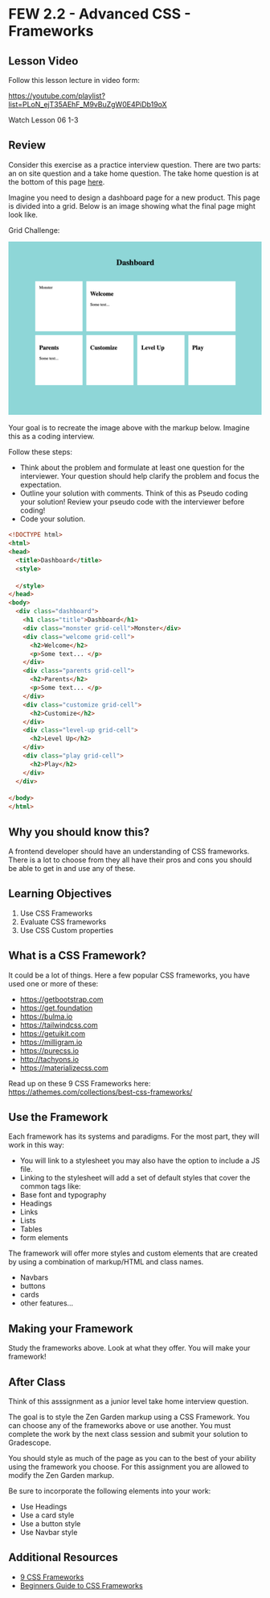 # FEW 2.2 - Advanced CSS - Frameworks

## Lesson Video

Follow this lesson lecture in video form: 

https://youtube.com/playlist?list=PLoN_ejT35AEhF_M9vBuZgW0E4PiDb19oX

Watch Lesson 06 1-3

## Review

Consider this exercise as a practice interview question. There are two parts: an on site question and a take home question. The take home question is at the bottom of this page [here](#after-class). 

Imagine you need to design a dashboard page for a new product. This page is divided into a grid. Below is an image showing what the final page might look like. 

Grid Challenge: 

![grid challenge](images/grid-challenge.png)

Your goal is to recreate the image above with the markup below. Imagine this as a coding interview. 

Follow these steps: 

- Think about the problem and formulate at least one question for the interviewer. Your question should help clarify the problem and focus the expectation. 
- Outline your solution with comments. Think of this as Pseudo coding your solution! Review your pseudo code with the interviewer before coding! 
- Code your solution. 

```HTML
<!DOCTYPE html>
<html>
<head>
  <title>Dashboard</title>
  <style>
    
  </style>
</head>
<body>
  <div class="dashboard">
    <h1 class="title">Dashboard</h1>
    <div class="monster grid-cell">Monster</div>
    <div class="welcome grid-cell">
      <h2>Welcome</h2>
      <p>Some text... </p>
    </div>
    <div class="parents grid-cell">
      <h2>Parents</h2>
      <p>Some text... </p>
    </div>
    <div class="customize grid-cell">
      <h2>Customize</h2>
    </div>
    <div class="level-up grid-cell">
      <h2>Level Up</h2>
    </div>
    <div class="play grid-cell">
      <h2>Play</h2>
    </div>
  </div>
  
</body>
</html>
``` 

## Why you should know this?

A frontend developer should have an understanding of CSS frameworks. There is a lot to choose from they all have their pros and cons you should be able to get in and use any of these. 

## Learning Objectives 

1. Use CSS Frameworks
1. Evaluate CSS frameworks
1. Use CSS Custom properties

## What is a CSS Framework?

It could be a lot of things. Here a few popular CSS frameworks, you have used one or more of these:

- https://getbootstrap.com
- https://get.foundation
- https://bulma.io
- https://tailwindcss.com
- https://getuikit.com
- https://milligram.io
- https://purecss.io
- http://tachyons.io
- https://materializecss.com

Read up on these 9 CSS Frameworks here: https://athemes.com/collections/best-css-frameworks/

## Use the Framework

Each framework has its systems and paradigms. For the most part, they will work in this way: 

- You will link to a stylesheet you may also have the option to include a JS file. 
- Linking to the stylesheet will add a set of default styles that cover the common tags like:
 - Base font and typography
 - Headings
 - Links
 - Lists 
 - Tables 
 - form elements

The framework will offer more styles and custom elements that are created by using a combination of markup/HTML and class names. 

- Navbars
- buttons
- cards
- other features...

## Making your Framework

Study the frameworks above. Look at what they offer. You will make your framework! 

## After Class

Think of this asssignment as a junior level take home interview question. 

The goal is to style the Zen Garden markup using a CSS Framework. You can choose any of the frameworks above or use another. You must complete the work by the next class session and submit your solution to Gradescope. 

You should style as much of the page as you can to the best of your ability using the framework you choose. For this assignment you are allowed to modify the Zen Garden markup. 

Be sure to incorporate the following elements into your work: 

- Use Headings
- Use a card style 
- Use a button style
- Use Navbar style

## Additional Resources

- [9 CSS Frameworks](https://athemes.com/collections/best-css-frameworks/)
- [Beginners Guide to CSS Frameworks](https://blog.zipboard.co/a-beginners-guide-to-css-front-end-frameworks-8045a499456b)

